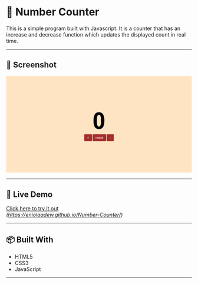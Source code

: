 # 📝 Number Counter

This is a simple program built with Javascript. It is a counter that has an increase and decrease function which updates the displayed count in real time.

---

## 📸 Screenshot

![Screenshot](/images/desktop%20screenshot.png)

---

## 🚀 Live Demo

[Click here to try it out](#)  
*(https://eniolaadew.github.io/Number-Counter/)*

---

## 📦 Built With

- HTML5
- CSS3
- JavaScript

---

